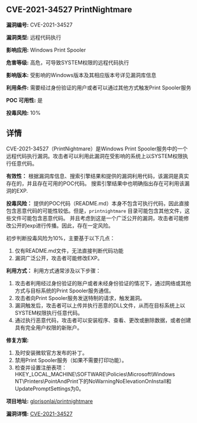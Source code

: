 ## CVE-2021-34527 PrintNightmare

**漏洞编号:** CVE-2021-34527

**漏洞类型:** 远程代码执行

**影响应用:** Windows Print Spooler

**危害等级:** 高危，可导致SYSTEM权限的远程代码执行

**影响版本:** 受影响的Windows版本及其相应版本号详见漏洞库信息

**利用条件:** 需要经过身份验证的用户或者可以通过其他方式触发Print Spooler服务

**POC 可用性:** 是

**投毒风险:** 10%

## 详情

CVE-2021-34527（PrintNightmare）是Windows Print Spooler服务中的一个远程代码执行漏洞。攻击者可以利用此漏洞在受影响的系统上以SYSTEM权限执行任意代码。 

**有效性：**
根据漏洞库信息、搜索引擎结果和提供的漏洞利用代码，该漏洞是真实存在的，并且存在可用的POC代码。 搜索引擎结果中也明确指出存在可利用该漏洞的EXP.

**投毒风险：**
提供的POC代码（README.md）本身不包含可执行代码，因此直接包含恶意代码的可能性较低。但是，`printnightmare` 目录可能包含其他文件，这些文件可能包含恶意代码。 并且考虑到这是一个广泛公开的漏洞，攻击者可能修改公开的exp进行传播。因此，存在一定风险。

初步判断投毒风险为10%，主要基于以下几点：
1.  仅有README.md文件，无法直接判断代码功能
2.  漏洞广泛公开，攻击者可能修改EXP。

**利用方式：**
利用方式通常涉及以下步骤：
1.  攻击者利用经过身份验证的账户或者未经身份验证的情况下，通过网络或其他方式与目标系统的Print Spooler服务通信。
2.  攻击者向Print Spooler服务发送特制的请求，触发漏洞。
3.  漏洞触发后，攻击者可以上传并执行恶意的DLL文件，从而在目标系统上以SYSTEM权限执行任意代码。
4.  通过执行恶意代码，攻击者可以安装程序、查看、更改或删除数据，或者创建具有完全用户权限的新账户。

**修复方案:**
1. 及时安装微软官方发布的补丁。
2. 禁用Print Spooler服务（如果不需要打印功能）。
3. 检查并设置注册表项：HKEY_LOCAL_MACHINE\SOFTWARE\Policies\Microsoft\Windows NT\Printers\PointAndPrint下的NoWarningNoElevationOnInstall和UpdatePromptSettings为0。

**项目地址:** [glorisonlai/printnightmare](https://github.com/glorisonlai/printnightmare)

**漏洞详情:** [CVE-2021-34527](https://nvd.nist.gov/vuln/detail/CVE-2021-34527)